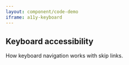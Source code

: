 ```yaml
---
layout: component/code-demo
iframe: a11y-keyboard
---
```

## Keyboard accessibility

How keyboard navigation works with skip links.
